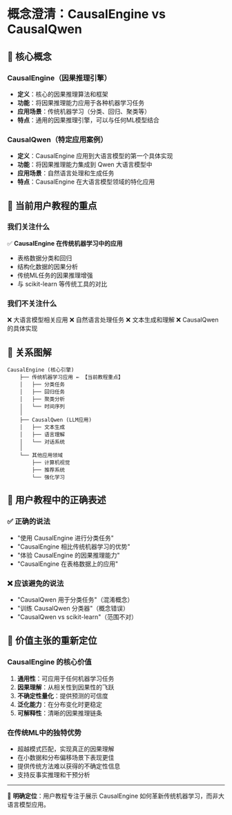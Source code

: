 # 概念澄清：CausalEngine vs CausalQwen

## 🎯 核心概念

### CausalEngine（因果推理引擎）
- **定义**：核心的因果推理算法和框架
- **功能**：将因果推理能力应用于各种机器学习任务
- **应用场景**：传统机器学习（分类、回归、聚类等）
- **特点**：通用的因果推理引擎，可以与任何ML模型结合

### CausalQwen（特定应用案例）
- **定义**：CausalEngine 应用到大语言模型的第一个具体实现
- **功能**：将因果推理能力集成到 Qwen 大语言模型中
- **应用场景**：自然语言处理和生成任务
- **特点**：CausalEngine 在大语言模型领域的特化应用

## 🎪 当前用户教程的重点

### 我们关注什么
✅ **CausalEngine 在传统机器学习中的应用**
- 表格数据分类和回归
- 结构化数据的因果分析
- 传统ML任务的因果推理增强
- 与 scikit-learn 等传统工具的对比

### 我们不关注什么
❌ 大语言模型相关应用
❌ 自然语言处理任务
❌ 文本生成和理解
❌ CausalQwen 的具体实现

## 🔄 关系图解

```
CausalEngine (核心引擎)
    ├── 传统机器学习应用 ← 【当前教程重点】
    │   ├── 分类任务
    │   ├── 回归任务
    │   ├── 聚类分析
    │   └── 时间序列
    │
    ├── CausalQwen (LLM应用)
    │   ├── 文本生成
    │   ├── 语言理解
    │   └── 对话系统
    │
    └── 其他应用领域
        ├── 计算机视觉
        ├── 推荐系统
        └── 强化学习
```

## 📝 用户教程中的正确表述

### ✅ 正确的说法
- "使用 CausalEngine 进行分类任务"
- "CausalEngine 相比传统机器学习的优势"
- "体验 CausalEngine 的因果推理能力"
- "CausalEngine 在表格数据上的应用"

### ❌ 应该避免的说法
- "CausalQwen 用于分类任务"（混淆概念）
- "训练 CausalQwen 分类器"（概念错误）
- "CausalQwen vs scikit-learn"（范围不对）

## 🌟 价值主张的重新定位

### CausalEngine 的核心价值
1. **通用性**：可应用于任何机器学习任务
2. **因果理解**：从相关性到因果性的飞跃
3. **不确定性量化**：提供预测的可信度
4. **泛化能力**：在分布变化时更稳定
5. **可解释性**：清晰的因果推理链条

### 在传统ML中的独特优势
- 超越模式匹配，实现真正的因果理解
- 在小数据和分布偏移场景下表现更佳
- 提供传统方法难以获得的不确定性信息
- 支持反事实推理和干预分析

---

🎯 **明确定位**：用户教程专注于展示 CausalEngine 如何革新传统机器学习，而非大语言模型应用。